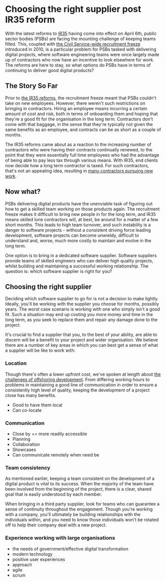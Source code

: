 # Choosing the right supplier post IR35 reform
With the latest reforms to [IR35][ir35] having come into effect on April 6th, public sector bodies (PSBs) are facing the mounting challenge of keeping teams filled. This, coupled with [the Civil Service-wide recruitment freeze][freeze] introduced in 2010, is a particular problem for PSBs tasked with delivering digital projects, where software engineering teams were once largely made up of contractors who now have an incentive to look elsewhere for work. The reforms are here to stay, so what options do PSBs have in terms of continuing to deliver good digital products?

## The Story So Far
Prior to [the IR35 reforms][reforms], the recruitment freeze meant that PSBs couldn't take on new employees. However, there weren't such restrictions on bringing in contractors. Hiring an employee means incurring a certain amount of cost and risk, both in terms of onboarding them and hoping that they're a good fit for the organisation in the long term. Contractors don't come with that baggage, in the sense that they're typically not given the same benefits as an employee, and contracts can be as short as a couple of months.

The IR35 reforms came about as a reaction to the increasing number of contractors who were having their contracts continually renewed, to the point that they were essentially full time employees who had the advantage of being able to pay less tax through various means. With IR35, end clients now decide how a long term contractor is taxed. For such contractors, that's not an appealing idea, resulting in [many contractors pursuing new work][walkout].

## Now what?
PSBs delivering digital products have the unenviable task of figuring out how to get a skilled team working on those products again. The recruitment freeze makes it difficult to bring new people in for the long term, and IR35 means skilled lone contractors will, at best, be around for a matter of a few short months. This leads to high team turnover, and such instability is a danger to software projects - without a consistent driving force leading development, software projects can become unwieldy, difficult to understand and, worse, much more costly to maintain and evolve in the long term.

One option is to bring in a dedicated software supplier. Software suppliers provide teams of skilled engineers who can deliver high quality projects, whilst building and maintaining a successful working relationship. The question is: which software supplier is right for you?

## Choosing the right supplier
Deciding which software supplier to go for is not a decision to make lightly. Ideally, you'll be working with the supplier you choose for months, possibly years. The worst case scenario is working with one who simply isn't a good fit. Such a situation may end up costing you more money and time in the long term, as you seek to replace them and repair any damage done to the project.

It's crucial to find a supplier that you, to the best of your ability, are able to discern will be a benefit to your project and wider organisation. We believe there are a number of key areas in which you can best get a sense of what a supplier will be like to work with:

### Location
Though there's often a lower upfront cost, we've spoken at length about [the challenges of offshoring development][offshore]. From differing working hours to problems in maintaining a good line of communication in order to ensure a consistently high level of quality, keeping the development of a project close has many benefits.

- Good to have them local
- Can co-locate

### Communication
- Close by == more readily accessible
- Planning
- Collaboration
- Showcases
- Can communicate remotely when need be

### Team consistency
As mentioned earlier, keeping a team consistent on the development of a digital product is vital to its success. When the majority of the team have been involved from the beginning of the project, there is a clear, shared goal that is easily understood by each member.

When bringing in a third party supplier, look for teams who can guarantee a sense of continuity throughout the engagement. Though you're working with a company, you'll ultimately be building relationships with the individuals within, and you need to know those individuals won't be rotated off to help their company deal with a new project.

### Experience working with large organisations
- the needs of government/effective digital transformation
- modern technology
- positive user experiences
- approach
- agile
- scrum

[ir35]: https://en.wikipedia.org/wiki/IR35

[reforms]: http://www.accountingweb.co.uk/tax/personal-tax/ir35-reform-what-the-future-holds

[walkout]: http://www.computerweekly.com/news/450416398/IR35-reforms-Stakeholders-warn-of-risk-to-public-sector-IT-projects-as-contractors-walk

[freeze]: https://www.gov.uk/government/organisations/foreign-commonwealth-office/about/recruitment#recruitment-policy-generalists-and-specialists

[offshore]: https://www.madetech.com/blog/overcoming-common-challenges-with-offshore-development-and-support
